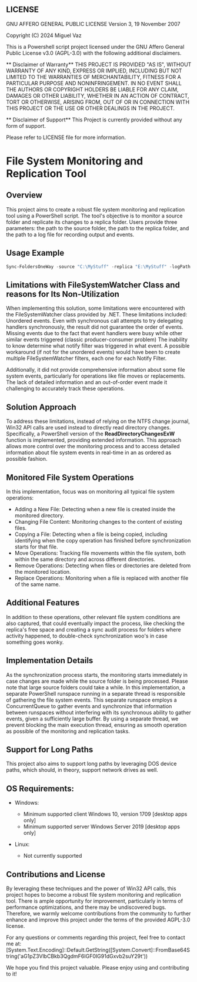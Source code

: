 ## LICENSE

GNU AFFERO GENERAL PUBLIC LICENSE
Version 3, 19 November 2007

Copyright (C) 2024 Miguel Vaz

This is a Powershell script project licensed under the GNU Affero General Public License v3.0 (AGPL-3.0) with the following additional disclaimers.

** Disclaimer of Warranty**
THIS PROJECT IS PROVIDED "AS IS", WITHOUT WARRANTY OF ANY KIND, EXPRESS OR IMPLIED, INCLUDING BUT NOT LIMITED TO THE WARRANTIES OF MERCHANTABILITY, FITNESS FOR A PARTICULAR PURPOSE AND NONINFRINGEMENT. 
IN NO EVENT SHALL THE AUTHORS OR COPYRIGHT HOLDERS BE LIABLE FOR ANY CLAIM, DAMAGES OR OTHER LIABILITY, WHETHER IN AN ACTION OF CONTRACT, TORT OR OTHERWISE, ARISING FROM, OUT OF OR IN CONNECTION WITH THIS PROJECT OR THE USE OR OTHER DEALINGS IN THE PROJECT.

** Disclaimer of Support**
This Project is currently provided without any form of support.

Please refer to LICENSE file for more information.


# File System Monitoring and Replication Tool

## Overview
This project aims to create a robust file system monitoring and replication tool using a PowerShell script. The tool's objective is to monitor a source folder and replicate its changes to a replica folder. Users provide three parameters: the path to the source folder, the path to the replica folder, and the path to a log file for recording output and events.

## Usage Example
```powershell
Sync-FoldersOneWay -source "C:\MyStuff" -replica "E:\MyStuff" -logPath C:\path\to\log
```

## Limitations with FileSystemWatcher Class and reasons for Its Non-Utilization
When implementing this solution, some limitations were encountered with the FileSystemWatcher class provided by .NET. 
These limitations included:
Unordered events. Even with synchronous call attempts to try delegating handlers synchronously, the result did not guarantee the order of events. 
Missing events due to the fact that event handlers were busy while other similar events triggered (classic producer-consumer problem)
The inability to know determine what notify filter was triggered in what event. A possible workaround (if not for the unordered events) would have been to create multiple FileSystemWatcher filters, each one for each Notify Filter. 

Additionally, it did not provide comprehensive information about some file system events, particularly for operations like file moves or replacements. 
The lack of detailed information and an out-of-order event made it challenging to accurately track these operations.

## Solution Approach
To address these limitations, instead of relying on the NTFS change journal, Win32 API calls are used instead to directly read directory changes. Specifically, a PowerShell version of the **ReadDirectoryChangesExW** function is implemented, providing extended information. This approach allows more control over the monitoring process and to access detailed information about file system events in real-time in an as ordered as possible fashion.


## Monitored File System Operations
In this implementation, focus was on monitoring all typical file system operations:

*  Adding a New File: Detecting when a new file is created inside the monitored directory.
*  Changing File Content: Monitoring changes to the content of existing files.
*  Copying a File: Detecting when a file is being copied, including identifying when the copy operation has finished before synchronization starts for that file.
*  Move Operations: Tracking file movements within the file system, both within the same directory and across different directories.
*  Remove Operations: Detecting when files or directories are deleted from the monitored location.
*  Replace Operations: Monitoring when a file is replaced with another file of the same name.

## Additional Features
In addition to these operations, other relevant file system conditions are also captured, that could eventually impact the process, like checking the replica's free space and creating a sync audit process for folders where activity happened, to double-check synchronization woo's in case something goes wonky.

## Implementation Details
As the synchronization process starts, the monitoring starts immediately in case changes are made while the source folder is being processed. Please note that large source folders could take a while. In this implementation, a separate PowerShell runspace running in a separate thread is responsible of gathering the file system events. This separate runspace employs a ConcurrentQueue to gather events and synchronize that information between runspaces without interfering with its synchronous ability to gather events, given a sufficiently large buffer. By using a separate thread, we prevent blocking the main execution thread, ensuring as smooth operation as possible of the monitoring and replication tasks.

## Support for Long Paths
This project also aims to support long paths by leveraging DOS device paths, which should, in theory, support network drives as well.

## OS Requirements:
*  Windows:
	*  Minimum supported client	Windows 10, version 1709 [desktop apps only]
	*  Minimum supported server	Windows Server 2019 [desktop apps only]

*  Linux: 
	*  Not currently supported


## Contributions and License
By leveraging these techniques and the power of Win32 API calls, this project hopes to become a robust file system monitoring and replication tool.
There is ample opportunity for improvement, particularly in terms of performance optimizations, and there may be undiscovered bugs. Therefore, we warmly welcome contributions from the community to further enhance and improve this project under the terms of the provided AGPL-3.0 license.

For any questions or comments regarding this project, feel free to contact me at:
[System.Text.Encoding]::Default.GetString([System.Convert]::FromBase64String('aG1pZ3VlbCBkb3QgdmF6IGF0IG91dGxvb2suY29t'))

We hope you find this project valuable. Please enjoy using and contributing to it!